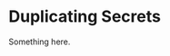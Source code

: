 [title]: # (Duplicating Secrets)
[tags]: # (XXX)
[priority]: # (5010)
# Duplicating Secrets
Something here.

